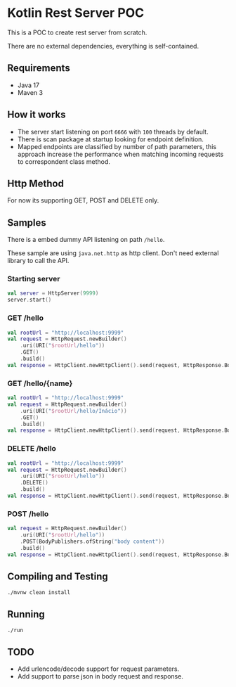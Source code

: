 # Kotlin Rest Server POC

This is a POC to create rest server from scratch.

There are no external dependencies, everything is self-contained.


## Requirements
- Java 17
- Maven 3


## How it works
- The server start listening on port `6666` with `100` threads by default.
- There is scan package at startup looking for endpoint definition.
- Mapped endpoints are classified by number of path parameters, this approach increase the performance when matching incoming requests to correspondent class method.

## Http Method

For now its supporting GET, POST and DELETE only.

## Samples

There is a embed dummy API listening on path `/hello`.

These sample are using `java.net.http` as http client. Don't need external library to call the API.

### Starting server

```kotlin
val server = HttpServer(9999)
server.start()
```


### GET /hello

```kotlin
val rootUrl = "http://localhost:9999"
val request = HttpRequest.newBuilder()
    .uri(URI("$rootUrl/hello"))
    .GET()
    .build()
val response = HttpClient.newHttpClient().send(request, HttpResponse.BodyHandlers.ofString())
```

### GET /hello/{name}

```kotlin
val rootUrl = "http://localhost:9999"
val request = HttpRequest.newBuilder()
    .uri(URI("$rootUrl/hello/Inácio"))
    .GET()
    .build()
val response = HttpClient.newHttpClient().send(request, HttpResponse.BodyHandlers.ofString())
```

### DELETE /hello

```kotlin
val rootUrl = "http://localhost:9999"
val request = HttpRequest.newBuilder()
    .uri(URI("$rootUrl/hello"))
    .DELETE()
    .build()
val response = HttpClient.newHttpClient().send(request, HttpResponse.BodyHandlers.ofString())
```

### POST /hello

```kotlin
val request = HttpRequest.newBuilder()
    .uri(URI("$rootUrl/hello"))
    .POST(BodyPublishers.ofString("body content"))
    .build()
val response = HttpClient.newHttpClient().send(request, HttpResponse.BodyHandlers.ofString())
```

## Compiling and Testing

```
./mvnw clean install
```

## Running
```
./run
```

## TODO
- Add urlencode/decode support for request parameters.
- Add support to parse json in body request and response.

